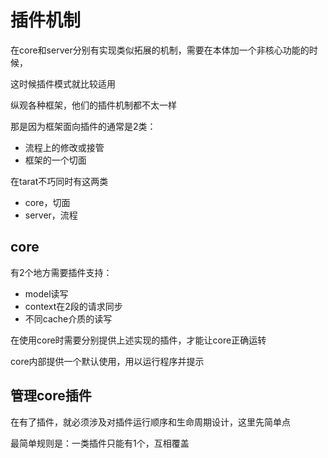 # 插件机制

在core和server分别有实现类似拓展的机制，需要在本体加一个非核心功能的时候，

这时候插件模式就比较适用

纵观各种框架，他们的插件机制都不太一样

那是因为框架面向插件的通常是2类：
- 流程上的修改或接管
- 框架的一个切面

在tarat不巧同时有这两类
- core，切面
- server，流程

## core

有2个地方需要插件支持：
- model读写
- context在2段的请求同步
- 不同cache介质的读写

在使用core时需要分别提供上述实现的插件，才能让core正确运转

core内部提供一个默认使用，用以运行程序并提示

## 管理core插件

在有了插件，就必须涉及对插件运行顺序和生命周期设计，这里先简单点

最简单规则是：一类插件只能有1个，互相覆盖